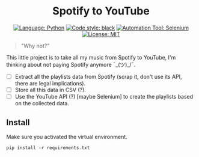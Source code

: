 <h1 align="center">Spotify to YouTube</h1>

<p align="center">
    <a href="https://www.python.org/"><img alt="Language: Python" src="https://img.shields.io/badge/language-python-3572A5.svg"></a>
    <a href="https://github.com/psf/black"><img alt="Code style: black" src="https://img.shields.io/badge/code%20style-black-black.svg"></a>
    <a href="https://www.selenium.dev/"><img alt="Automation Tool: Selenium" src="https://img.shields.io/badge/browser%20automation-selenium-43b02a.svg"></a>
    <a href="https://opensource.org/licenses/MIT"><img alt="License: MIT" src="https://img.shields.io/badge/license-MIT-yellow.svg"></a>
</p>

> "Why not?"

This little project is to take all my music from Spotify to YouTube, I'm thinking about not paying Spotify anymore ¯\_(ツ)_/¯.

- [ ] Extract all the playlists data from Spotify (scrap it, don't use its API, there are legal implications).
- [ ] Store all this data in CSV (?).
- [ ] Use the YouTube API (?) [maybe Selenium] to create the playlists based on the collected data.

## Install

Make sure you activated the virtual environment.

`pip install -r requirements.txt`

